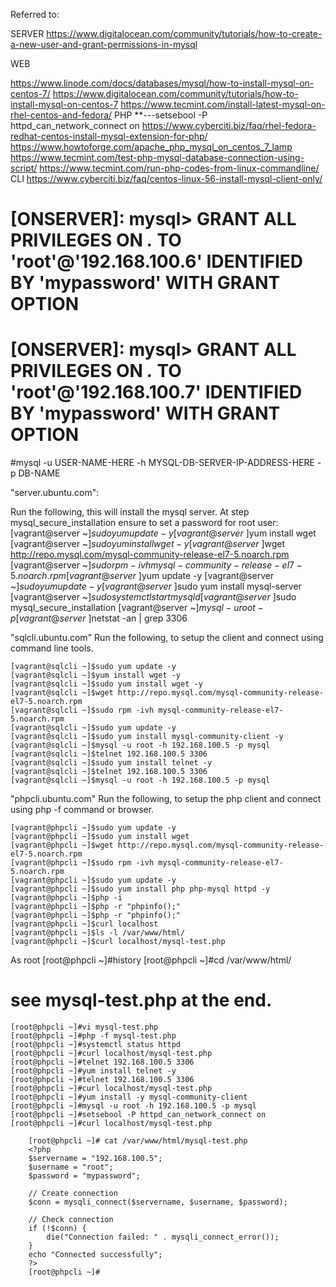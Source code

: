 Referred to:

SERVER
https://www.digitalocean.com/community/tutorials/how-to-create-a-new-user-and-grant-permissions-in-mysql

WEB










https://www.linode.com/docs/databases/mysql/how-to-install-mysql-on-centos-7/
https://www.digitalocean.com/community/tutorials/how-to-install-mysql-on-centos-7
https://www.tecmint.com/install-latest-mysql-on-rhel-centos-and-fedora/
PHP
**---setsebool -P httpd_can_network_connect on
https://www.cyberciti.biz/faq/rhel-fedora-redhat-centos-install-mysql-extension-for-php/
https://www.howtoforge.com/apache_php_mysql_on_centos_7_lamp
https://www.tecmint.com/test-php-mysql-database-connection-using-script/
https://www.tecmint.com/run-php-codes-from-linux-commandline/
CLI
https://www.cyberciti.biz/faq/centos-linux-56-install-mysql-client-only/
# [ONSERVER]: mysql> GRANT ALL PRIVILEGES ON *.* TO 'root'@'192.168.100.6' IDENTIFIED BY 'mypassword' WITH GRANT OPTION
# [ONSERVER]: mysql> GRANT ALL PRIVILEGES ON *.* TO 'root'@'192.168.100.7' IDENTIFIED BY 'mypassword' WITH GRANT OPTION
#mysql -u USER-NAME-HERE -h MYSQL-DB-SERVER-IP-ADDRESS-HERE -p DB-NAME




"server.ubuntu.com":

Run the following, this will install the mysql server. At step mysql_secure_installation ensure to set a password for root user:
    [vagrant@server ~]$sudo yum update -y
    [vagrant@server ~]$yum install wget
    [vagrant@server ~]$sudo yum install wget -y
    [vagrant@server ~]$wget http://repo.mysql.com/mysql-community-release-el7-5.noarch.rpm
    [vagrant@server ~]$sudo rpm -ivh mysql-community-release-el7-5.noarch.rpm
    [vagrant@server ~]$yum update -y
    [vagrant@server ~]$sudo yum update -y
    [vagrant@server ~]$sudo yum install mysql-server
    [vagrant@server ~]$sudo systemctl start mysqld
    [vagrant@server ~]$sudo mysql_secure_installation
    [vagrant@server ~]$mysql -u root -p
    [vagrant@server ~]$netstat -an | grep 3306


"sqlcli.ubuntu.com"
Run the following, to setup the client and connect using command line tools.

    [vagrant@sqlcli ~]$sudo yum update -y
    [vagrant@sqlcli ~]$yum install wget -y
    [vagrant@sqlcli ~]$sudo yum install wget -y
    [vagrant@sqlcli ~]$wget http://repo.mysql.com/mysql-community-release-el7-5.noarch.rpm
    [vagrant@sqlcli ~]$sudo rpm -ivh mysql-community-release-el7-5.noarch.rpm
    [vagrant@sqlcli ~]$sudo yum update -y
    [vagrant@sqlcli ~]$sudo yum install mysql-community-client -y
    [vagrant@sqlcli ~]$mysql -u root -h 192.168.100.5 -p mysql
    [vagrant@sqlcli ~]$telnet 192.168.100.5 3306
    [vagrant@sqlcli ~]$sudo yum install telnet -y
    [vagrant@sqlcli ~]$telnet 192.168.100.5 3306
    [vagrant@sqlcli ~]$mysql -u root -h 192.168.100.5 -p mysql

"phpcli.ubuntu.com"
Run the following, to setup the php client and connect using php -f command or browser.

    [vagrant@phpcli ~]$sudo yum update -y
    [vagrant@phpcli ~]$sudo yum install wget
    [vagrant@phpcli ~]$wget http://repo.mysql.com/mysql-community-release-el7-5.noarch.rpm
    [vagrant@phpcli ~]$sudo rpm -ivh mysql-community-release-el7-5.noarch.rpm
    [vagrant@phpcli ~]$sudo yum update -y
    [vagrant@phpcli ~]$sudo yum install php php-mysql httpd -y
    [vagrant@phpcli ~]$php -i
    [vagrant@phpcli ~]$php -r "phpinfo();"
    [vagrant@phpcli ~]$php -r "phpinfo();"
    [vagrant@phpcli ~]$curl localhost
    [vagrant@phpcli ~]$ls -l /var/www/html/
    [vagrant@phpcli ~]$curl localhost/mysql-test.php

As root
    [root@phpcli ~]#history
    [root@phpcli ~]#cd /var/www/html/
# see mysql-test.php at the end. 
    [root@phpcli ~]#vi mysql-test.php
    [root@phpcli ~]#php -f mysql-test.php
    [root@phpcli ~]#systemctl status httpd
    [root@phpcli ~]#curl localhost/mysql-test.php
    [root@phpcli ~]#telnet 192.168.100.5 3306
    [root@phpcli ~]#yum install telnet -y
    [root@phpcli ~]#telnet 192.168.100.5 3306
    [root@phpcli ~]#curl localhost/mysql-test.php
    [root@phpcli ~]#yum install -y mysql-community-client
    [root@phpcli ~]#mysql -u root -h 192.168.100.5 -p mysql
    [root@phpcli ~]#setsebool -P httpd_can_network_connect on
    [root@phpcli ~]#curl localhost/mysql-test.php

        [root@phpcli ~]# cat /var/www/html/mysql-test.php
        <?php
        $servername = "192.168.100.5";
        $username = "root";
        $password = "mypassword";

        // Create connection
        $conn = mysqli_connect($servername, $username, $password);

        // Check connection
        if (!$conn) {
            die("Connection failed: " . mysqli_connect_error());
        }
        echo "Connected successfully";
        ?>
        [root@phpcli ~]#

